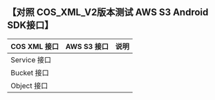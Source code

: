 ## 【对照 COS_XML_V2版本测试 AWS S3 Android SDK接口】


|COS XML 接口|AWS S3 接口|说明|
|:------|:-------|:--------|
|Service 接口|||
|Bucket 接口|||
|Object 接口|||


